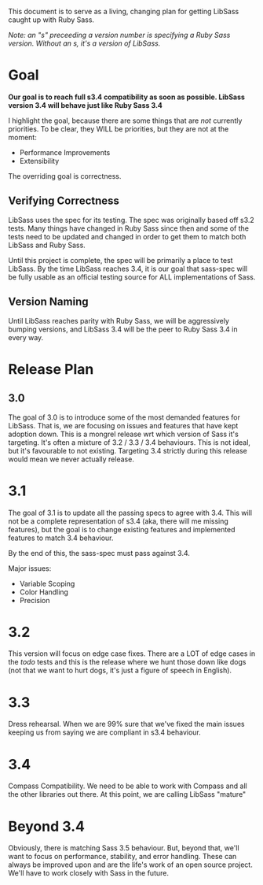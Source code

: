 This document is to serve as a living, changing plan for getting LibSass caught up with Ruby Sass.

_Note: an "s" preceeding a version number is specifying a Ruby Sass version. Without an s, it's a version of LibSass._

# Goal

**Our goal is to reach full s3.4 compatibility as soon as possible. LibSass version 3.4 will behave just like Ruby Sass
3.4**

I highlight the goal, because there are some things that are *not* currently priorities. To be clear, they WILL be
priorities, but they are not at the moment:

* Performance Improvements
* Extensibility

The overriding goal is correctness.

## Verifying Correctness

LibSass uses the spec for its testing. The spec was originally based off s3.2 tests. Many things have changed in Ruby
Sass since then and some of the tests need to be updated and changed in order to get them to match both LibSass and Ruby
Sass.

Until this project is complete, the spec will be primarily a place to test LibSass. By the time LibSass reaches 3.4, it
is our goal that sass-spec will be fully usable as an official testing source for ALL implementations of Sass.

## Version Naming

Until LibSass reaches parity with Ruby Sass, we will be aggressively bumping versions, and LibSass 3.4 will be the peer
to Ruby Sass 3.4 in every way.

# Release Plan

## 3.0

The goal of 3.0 is to introduce some of the most demanded features for LibSass. That is, we are focusing on issues and
features that have kept adoption down. This is a mongrel release wrt which version of Sass it's targeting. It's often a
mixture of 3.2 / 3.3 / 3.4 behaviours. This is not ideal, but it's favourable to not existing. Targeting 3.4 strictly
during this release would mean we never actually release.

# 3.1

The goal of 3.1 is to update all the passing specs to agree with 3.4. This will not be a complete representation of
s3.4 (aka, there will me missing features), but the goal is to change existing features and implemented features to
match 3.4 behaviour.

By the end of this, the sass-spec must pass against 3.4.

Major issues:

* Variable Scoping
* Color Handling
* Precision

# 3.2

This version will focus on edge case fixes. There are a LOT of edge cases in the _todo_ tests and this is the release
where we hunt those down like dogs (not that we want to hurt dogs, it's just a figure of speech in English).

# 3.3

Dress rehearsal. When we are 99% sure that we've fixed the main issues keeping us from saying we are compliant in s3.4
behaviour.

# 3.4

Compass Compatibility. We need to be able to work with Compass and all the other libraries out there. At this point, we
are calling LibSass "mature"

# Beyond 3.4

Obviously, there is matching Sass 3.5 behaviour. But, beyond that, we'll want to focus on performance, stability, and
error handling. These can always be improved upon and are the life's work of an open source project. We'll have to work
closely with Sass in the future.
